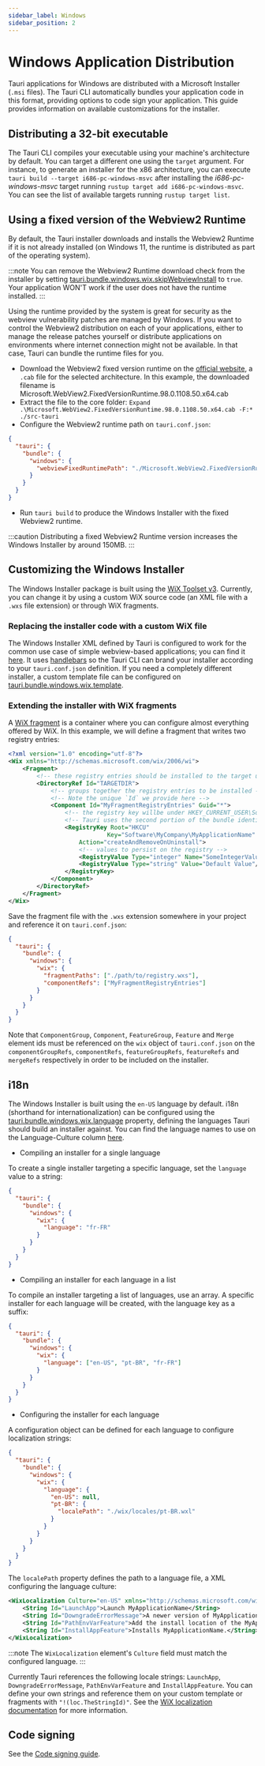 ```yaml
---
sidebar_label: Windows
sidebar_position: 2
---
```


# Windows Application Distribution

Tauri applications for Windows are distributed with a Microsoft Installer (`.msi` files). The Tauri CLI automatically bundles your application code in this format, providing options to code sign your application. This guide provides information on available customizations for the installer.

## Distributing a 32-bit executable

The Tauri CLI compiles your executable using your machine's architecture by default. You can target a different one using the `target` argument. For instance, to generate an installer for the x86 architecture, you can execute `tauri build --target i686-pc-windows-msvc` after installing the _i686-pc-windows-msvc_ target running `rustup target add i686-pc-windows-msvc`. You can see the list of available targets running `rustup target list`.

## Using a fixed version of the Webview2 Runtime

By default, the Tauri installer downloads and installs the Webview2 Runtime if it is not already installed (on Windows 11, the runtime is distributed as part of the operating system).

:::note
You can remove the Webview2 Runtime download check from the installer by setting [tauri.bundle.windows.wix.skipWebviewInstall] to `true`. Your application WON'T work if the user does not have the runtime installed.
:::

Using the runtime provided by the system is great for security as the webview vulnerability patches are managed by Windows. If you want to control the Webview2 distribution on each of your applications, either to manage the release patches yourself or distribute applications on environments where internet connection might not be available. In that case, Tauri can bundle the runtime files for you.

- Download the Webview2 fixed version runtime on the [official website], a `.cab` file for the selected architecture. In this example, the downloaded filename is Microsoft.WebView2.FixedVersionRuntime.98.0.1108.50.x64.cab
- Extract the file to the core folder: `Expand .\Microsoft.WebView2.FixedVersionRuntime.98.0.1108.50.x64.cab -F:* ./src-tauri`
- Configure the Webview2 runtime path on `tauri.conf.json`:

```json
{
  "tauri": {
    "bundle": {
      "windows": {
        "webviewFixedRuntimePath": "./Microsoft.WebView2.FixedVersionRuntime.98.0.1108.50.x64/"
      }
    }
  }
}
```

- Run `tauri build` to produce the Windows Installer with the fixed Webview2 runtime.

:::caution
Distributing a fixed Webview2 Runtime version increases the Windows Installer by around 150MB.
:::

## Customizing the Windows Installer

The Windows Installer package is built using the [WiX Toolset v3]. Currently, you can change it by using a custom WiX source code (an XML file with a `.wxs` file extension) or through WiX fragments.

### Replacing the installer code with a custom WiX file

The Windows Installer XML defined by Tauri is configured to work for the common use case of simple webview-based applications; you can find it [here]. It uses [handlebars] so the Tauri CLI can brand your installer according to your `tauri.conf.json` definition. If you need a completely different installer, a custom template file can be configured on [tauri.bundle.windows.wix.template].

### Extending the installer with WiX fragments

A [WiX fragment] is a container where you can configure almost everything offered by WiX. In this example, we will define a fragment that writes two registry entries:

```xml
<?xml version="1.0" encoding="utf-8"?>
<Wix xmlns="http://schemas.microsoft.com/wix/2006/wi">
    <Fragment>
        <!-- these registry entries should be installed to the target user's machine -->
        <DirectoryRef Id="TARGETDIR">
            <!-- groups together the registry entries to be installed -->
            <!-- Note the unique `Id` we provide here -->
            <Component Id="MyFragmentRegistryEntries" Guid="*">
                <!-- the registry key willbe under HKEY_CURRENT_USER\Software\MyCompany\MyApplicationName -->
                <!-- Tauri uses the second portion of the bundle identifier as the `MyCompany` name (e.g. `tauri-apps` in `com.tauri-apps.test`)  -->
                <RegistryKey Root="HKCU"
                            Key="Software\MyCompany\MyApplicationName"
                    Action="createAndRemoveOnUninstall">
                    <!-- values to persist on the registry -->
                    <RegistryValue Type="integer" Name="SomeIntegerValue" Value="1" KeyPath="yes"/>
                    <RegistryValue Type="string" Value="Default Value"/>
                </RegistryKey>
            </Component>
        </DirectoryRef>
    </Fragment>
</Wix>
```

Save the fragment file with the `.wxs` extension somewhere in your project and reference it on `tauri.conf.json`:

```json
{
  "tauri": {
    "bundle": {
      "windows": {
        "wix": {
          "fragmentPaths": ["./path/to/registry.wxs"],
          "componentRefs": ["MyFragmentRegistryEntries"]
        }
      }
    }
  }
}
```

Note that `ComponentGroup`, `Component`, `FeatureGroup`, `Feature` and `Merge` element ids must be referenced on the `wix` object of `tauri.conf.json` on the `componentGroupRefs`, `componentRefs`, `featureGroupRefs`, `featureRefs` and `mergeRefs` respectively in order to be included on the installer.

## i18n

The Windows Installer is built using the `en-US` language by default. i18n (shorthand for internationalization) can be configured using the [tauri.bundle.windows.wix.language] property, defining the languages Tauri should build an installer against. You can find the language names to use on the Language-Culture column [here][1].

- Compiling an installer for a single language

To create a single installer targeting a specific language, set the `language` value to a string:

```json
{
  "tauri": {
    "bundle": {
      "windows": {
        "wix": {
          "language": "fr-FR"
        }
      }
    }
  }
}
```

- Compiling an installer for each language in a list

To compile an installer targeting a list of languages, use an array. A specific installer for each language will be created, with the language key as a suffix:

```json
{
  "tauri": {
    "bundle": {
      "windows": {
        "wix": {
          "language": ["en-US", "pt-BR", "fr-FR"]
        }
      }
    }
  }
}
```

- Configuring the installer for each language

A configuration object can be defined for each language to configure localization strings:

```json
{
  "tauri": {
    "bundle": {
      "windows": {
        "wix": {
          "language": {
            "en-US": null,
            "pt-BR": {
              "localePath": "./wix/locales/pt-BR.wxl"
            }
          }
        }
      }
    }
  }
}
```

The `localePath` property defines the path to a language file, a XML configuring the language culture:

```xml
<WixLocalization Culture="en-US" xmlns="http://schemas.microsoft.com/wix/2006/localization">
    <String Id="LaunchApp">Launch MyApplicationName</String>
    <String Id="DowngradeErrorMessage">A newer version of MyApplicationName is already installed.</String>
    <String Id="PathEnvVarFeature">Add the install location of the MyApplicationName executable to the PATH system environment variable. This allows the MyApplicationName executable to be called from any location.</String>
    <String Id="InstallAppFeature">Installs MyApplicationName.</String>
</WixLocalization>
```

:::note
The `WixLocalization` element's `Culture` field must match the configured language.
:::

Currently Tauri references the following locale strings: `LaunchApp`, `DowngradeErrorMessage`, `PathEnvVarFeature` and `InstallAppFeature`. You can define your own strings and reference them on your custom template or fragments with `"!(loc.TheStringId)"`. See the [WiX localization documentation] for more information.

## Code signing

See the [Code signing guide].

[tauri.bundle.windows.wix.skipwebviewinstall]: ../../api/config/#tauri.bundle.windows.wix.skipWebviewInstall
[official website]: https://developer.microsoft.com/en-us/microsoft-edge/webview2/#download-section
[wix toolset v3]: https://wixtoolset.org/documentation/manual/v3/
[here]: https://github.com/tauri-apps/tauri/blob/dev/tooling/bundler/src/bundle/windows/templates/main.wxs
[handlebars]: https://docs.rs/handlebars/latest/handlebars/
[tauri.bundle.windows.wix.template]: ../../api/config/#tauri.bundle.windows.wix.template
[wix fragment]: https://wixtoolset.org/documentation/manual/v3/xsd/wix/fragment.html
[tauri.bundle.windows.wix.language]: ../../api/config/#tauri.bundle.windows.wix.language
[1]: https://docs.microsoft.com/en-us/windows/win32/msi/localizing-the-error-and-actiontext-tables
[wix localization documentation]: https://wixtoolset.org/documentation/manual/v3/howtos/ui_and_localization/make_installer_localizable.html
[code signing guide]: ./sign-windows.md
